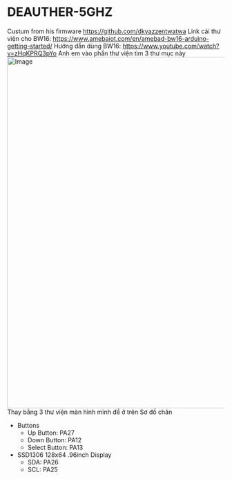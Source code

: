 # DEAUTHER-5GHZ 
Custum from his firmware https://github.com/dkyazzentwatwa
Link cài thư viện cho BW16: https://www.amebaiot.com/en/amebad-bw16-arduino-getting-started/
Hướng dẫn dùng BW16: https://www.youtube.com/watch?v=zHqKPRQ3pYo
Anh em vào phần thư viện tìm 3 thư mục này 
<img width="812" alt="Image" src="https://github.com/user-attachments/assets/6e854bcf-017d-4b47-affb-a6de34617fab" />
Thay bằng 3 thư viện màn hình mình để ở trên
Sơ đồ chân 
- Buttons
  + Up Button: PA27
  + Down Button: PA12
  + Select Button: PA13
- SSD1306 128x64 .96inch Display
  + SDA: PA26
  + SCL: PA25
